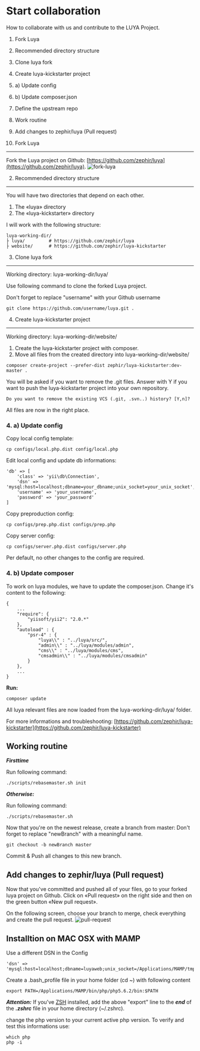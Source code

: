 Start collaboration
===================

How to collaborate with us and contribute to the LUYA Project.

1. Fork Luya
2. Recommended directory structure
3. Clone luya fork
4. Create luya-kickstarter project
4. a) Update config
4. b) Update composer.json
5. Define the upstream repo
6. Work routine 
7. Add changes to zephir/luya (Pull request)

1. Fork Luya
-------------

Fork the Luya project on Github: [https://github.com/zephir/luya](https://github.com/zephir/luya).
![fork-luya](https://raw.githubusercontent.com/zephir/luya/master/docs/guide/img/start-collaboration-fork.jpg "Fork Luya")

2. Recommended directory structure
------------------------------------
You will have two directories that depend on each other.

1. The «luya» directory
2. The «luya-kickstarter» directory

I will work with the following structure:
```
luya-working-dir/
├ luya/     	# https://github.com/zephir/luya
├ website/  	# https://github.com/zephir/luya-kickstarter
```

3. Clone luya fork
-------------------
Working directory: luya-working-dir/luya/

Use following command to clone the forked Luya project.

Don't forget to replace "username" with your Github username
```
git clone https://github.com/username/luya.git .
```

4. Create luya-kickstarter project
------------------------------------
Working directory: luya-working-dir/website/

1. Create the luya-kickstarter project with composer.
2. Move all files from the created directory into luya-working-dir/website/
```
composer create-project --prefer-dist zephir/luya-kickstarter:dev-master .
```
You will be asked if you want to remove the .git files. Answer with Y if you want to push the luya-kickstarter project into your own repository.
```
Do you want to remove the existing VCS (.git, .svn..) history? [Y,n]? 
```

All files are now in the right place.

### 4. a) Update config
Copy local config template:
```
cp configs/local.php.dist config/local.php
```
Edit local config and update db informations:
```
'db' => [
	'class' => 'yii\db\Connection',
    'dsn' => 'mysql:host=localhost;dbname=your_dbname;unix_socket=your_unix_socket',
    'username' => 'your_username',
    'password' => 'your_password'
]
```

Copy preproduction config:
```
cp configs/prep.php.dist configs/prep.php
```

Copy server config:
```
cp configs/server.php.dist configs/server.php
```

Per default, no other changes to the config are required.

### 4. b) Update composer
To work on luya modules, we have to update the composer.json.
Change it's content to the following:
```
{
    ...
    "require": {
        "yiisoft/yii2": "2.0.*"
    },
    "autoload" : {
        "psr-4" : {
            "luya\\" : "../luya/src/",
            "admin\\" : "../luya/modules/admin",
            "cms\\" : "../luya/modules/cms",
            "cmsadmin\\" : "../luya/modules/cmsadmin"
        }
    },
    ...
}
```
**Run:**
```
composer update
```

All luya relevant files are now loaded from the luya-working-dir/luya/ folder.

For more informations and troubleshooting: [https://github.com/zephir/luya-kickstarter](https://github.com/zephir/luya-kickstarter)

Working routine
----------------

***Firsttime***

Run following command:
```
./scripts/rebasemaster.sh init
```

***Otherwise:***

Run following command:
```
./scripts/rebasemaster.sh
```

Now that you're on the newest release, create a branch from master:
Don't forget to replace "newBranch" with a meaningful name.
```
git checkout -b newBranch master
```

Commit & Push all changes to this new branch.

Add changes to zephir/luya (Pull request)
-----------------------------------------
Now that you've committed and pushed all of your files, go to your forked luya project on Github.
Click on «Pull request» on the right side and then on the green button «New pull request».

On the following screen, choose your branch to merge, check everything and create the pull request.
![pull-request](https://raw.githubusercontent.com/zephir/luya/master/docs/guide/img/start-collaboration-pull-request.jpg "Pull request")


Installtion on MAC OSX with MAMP
---
Use a different DSN in the Config
```
'dsn' => 'mysql:host=localhost;dbname=luyaweb;unix_socket=/Applications/MAMP/tmp/mysql/mysql.sock',
```

Create a .bash_profile file in your home folder (cd ~) with following content
```
export PATH=/Applications/MAMP/bin/php/php5.6.2/bin:$PATH
```
***Attention:*** If you've [ZSH](https://github.com/robbyrussell/oh-my-zsh) installed, add the above "export" line to the ***end*** of the ***.zshrc*** file in your home directory (~/.zshrc).

change the php version to your current active php version. To verify and test this informations use:
```
which php
php -i
```
